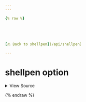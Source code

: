 ```yaml
---
---

{% raw %}





[🔙 Back to shellpen](/api/shellpen)

---
```








<!-- Todo, if there are no subcommands under the child commands, use a smaller heading size -->

# shellpen option



<details>
  <summary>View Source</summary>

{% endraw %}
{% highlight sh %}
"option")
  shellpen -- blocks options close
  shellpen writeln "$1)"
  shellpen -- blocks options open
  shellpen indent++
{% endhighlight %}
{% raw %}

</details>








  
{% endraw %}

